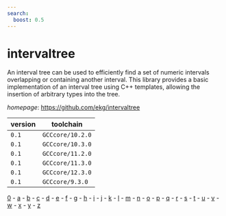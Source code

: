 ```yaml
---
search:
  boost: 0.5
---
```

# intervaltree

An interval tree can be used to efficiently find a set of numeric intervals  overlapping or containing another interval. This library provides a basic implementation of an  interval tree using C++ templates, allowing the insertion of arbitrary types into the tree.

*homepage*: <https://github.com/ekg/intervaltree>

version | toolchain
--------|----------
``0.1`` | ``GCCcore/10.2.0``
``0.1`` | ``GCCcore/10.3.0``
``0.1`` | ``GCCcore/11.2.0``
``0.1`` | ``GCCcore/11.3.0``
``0.1`` | ``GCCcore/12.3.0``
``0.1`` | ``GCCcore/9.3.0``

[0](../0/index.md) - [a](../a/index.md) - [b](../b/index.md) - [c](../c/index.md) - [d](../d/index.md) - [e](../e/index.md) - [f](../f/index.md) - [g](../g/index.md) - [h](../h/index.md) - [i](../i/index.md) - [j](../j/index.md) - [k](../k/index.md) - [l](../l/index.md) - [m](../m/index.md) - [n](../n/index.md) - [o](../o/index.md) - [p](../p/index.md) - [q](../q/index.md) - [r](../r/index.md) - [s](../s/index.md) - [t](../t/index.md) - [u](../u/index.md) - [v](../v/index.md) - [w](../w/index.md) - [x](../x/index.md) - [y](../y/index.md) - [z](../z/index.md)

